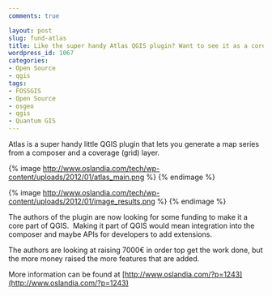 ```yaml
---
comments: true

layout: post
slug: fund-atlas
title: Like the super handy Atlas QGIS plugin? Want to see it as a core part of QGIS?
wordpress_id: 1067
categories:
- Open Source
- qgis
tags:
- FOSSGIS
- Open Source
- osgeo
- qgis
- Quantum GIS
---
```


Atlas is a super handy little QGIS plugin that lets you generate a map series from a composer and a coverage (grid) layer.

{% image http://www.oslandia.com/tech/wp-content/uploads/2012/01/atlas_main.png %}
{% endimage %}

{% image http://www.oslandia.com/tech/wp-content/uploads/2012/01/image_results.png %}
{% endimage %}

The authors of the plugin are now looking for some funding to make it a core part of QGIS.  Making it part of QGIS would mean integration into the composer and maybe APIs for developers to add extensions.

The authors are looking at raising 7000€ in order top get the work done, but the more money raised the more features that are added.

More information can be found at [http://www.oslandia.com/?p=1243](http://www.oslandia.com/?p=1243)
